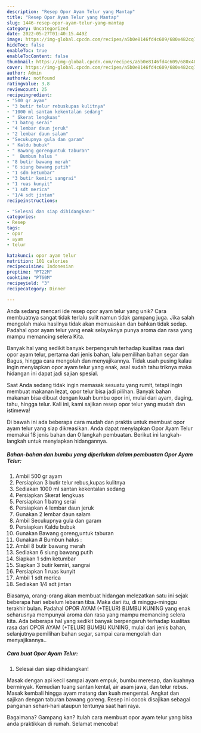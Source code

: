 ```yaml
---
description: "Resep Opor Ayam Telur yang Mantap"
title: "Resep Opor Ayam Telur yang Mantap"
slug: 1446-resep-opor-ayam-telur-yang-mantap
category: Uncategorized
date: 2022-05-27T01:40:15.449Z
image: https://img-global.cpcdn.com/recipes/a5b0e8146fd4c609/680x482cq70/opor-ayam-telur-foto-resep-utama.jpg
hideToc: false
enableToc: true
enableTocContent: false
thumbnail: https://img-global.cpcdn.com/recipes/a5b0e8146fd4c609/680x482cq70/opor-ayam-telur-foto-resep-utama.jpg
cover: https://img-global.cpcdn.com/recipes/a5b0e8146fd4c609/680x482cq70/opor-ayam-telur-foto-resep-utama.jpg
author: Admin
authorAv: notfound
ratingvalue: 3.8
reviewcount: 25
recipeingredient:
- "500 gr ayam"
- "3 butir telur rebuskupas kulitnya"
- "1000 ml santan kekentalan sedang"
- " Skerat lengkuas"
- "1 batng serai"
- "4 lembar daun jeruk"
- "2 lembar daun salam"
- "Secukupnya gula dan garam"
- " Kaldu bubuk"
- " Bawang gorenguntuk taburan"
- "  Bumbun halus "
- "8 butir bawang merah"
- "6 siung bawang putih"
- "1 sdm ketumbar"
- "3 butir kemiri sangrai"
- "1 ruas kunyit"
- "1 sdt merica"
- "1/4 sdt jintan"
recipeinstructions:

- "Selesai dan siap dihidangkan!"
categories:
- Resep
tags:
- opor
- ayam
- telur

katakunci: opor ayam telur 
nutrition: 101 calories
recipecuisine: Indonesian
preptime: "PT22M"
cooktime: "PT60M"
recipeyield: "3"
recipecategory: Dinner

---
```





Anda sedang mencari ide resep opor ayam telur yang unik? Cara membuatnya sangat tidak terlalu sulit namun tidak gampang juga. Jika salah mengolah maka hasilnya tidak akan memuaskan dan bahkan tidak sedap. Padahal opor ayam telur yang enak selayaknya punya aroma dan rasa yang mampu memancing selera Kita.





Banyak hal yang sedikit banyak berpengaruh terhadap kualitas rasa dari opor ayam telur, pertama dari jenis bahan, lalu pemilihan bahan segar dan Bagus, hingga cara mengolah dan menyajikannya. Tidak usah pusing kalau ingin menyiapkan opor ayam telur yang enak,      asal sudah tahu triknya maka hidangan ini dapat jadi sajian spesial.














Saat Anda sedang tidak ingin memasak sesuatu yang rumit, tetapi ingin membuat makanan lezat, opor telur bisa jadi pilihan. Banyak bahan makanan bisa dibuat dengan kuah bumbu opor ini, mulai dari ayam, daging, tahu, hingga telur. Kali ini, kami sajikan resep opor telur yang mudah dan istimewa!






Di bawah ini ada beberapa cara mudah dan praktis untuk membuat opor ayam telur yang siap dikreasikan. Anda dapat menyiapkan Opor Ayam Telur memakai 18 jenis bahan dan 0 langkah pembuatan. Berikut ini langkah-langkah untuk menyiapkan hidangannya.

<!--inarticleads1-->

##### Bahan-bahan dan bumbu yang diperlukan dalam pembuatan Opor Ayam Telur:

1. Ambil 500 gr ayam
1. Persiapkan 3 butir telur rebus,kupas kulitnya
1. Sediakan 1000 ml santan kekentalan sedang
1. Persiapkan  Skerat lengkuas
1. Persiapkan 1 batng serai
1. Persiapkan 4 lembar daun jeruk
1. Gunakan 2 lembar daun salam
1. Ambil Secukupnya gula dan garam
1. Persiapkan  Kaldu bubuk
1. Gunakan  Bawang goreng,untuk taburan
1. Gunakan  # Bumbun halus :
1. Ambil 8 butir bawang merah
1. Sediakan 6 siung bawang putih
1. Siapkan 1 sdm ketumbar
1. Siapkan 3 butir kemiri, sangrai
1. Persiapkan 1 ruas kunyit
1. Ambil 1 sdt merica
1. Sediakan 1/4 sdt jintan


Biasanya, orang-orang akan membuat hidangan melezatkan satu ini sejak beberapa hari sebelum lebaran tiba. Maka dari itu, di minggu-minggu terakhir bulan. Padahal OPOR AYAM (+TELUR) BUMBU KUNING yang enak seharusnya mempunyai aroma dan rasa yang mampu memancing selera kita. Ada beberapa hal yang sedikit banyak berpengaruh terhadap kualitas rasa dari OPOR AYAM (+TELUR) BUMBU KUNING, mulai dari jenis bahan, selanjutnya pemilihan bahan segar, sampai cara mengolah dan menyajikannya.. 

<!--inarticleads2-->

##### Cara buat Opor Ayam Telur:


1. Selesai dan siap dihidangkan!

Masak dengan api kecil sampai ayam empuk, bumbu meresap, dan kuahnya berminyak. Kemudian tuang santan kental, air asam jawa, dan telur rebus. Masak kembali hingga ayam matang dan kuah mengental. Angkat dan sajikan dengan taburan bawang goreng. Resep ini cocok disajikan sebagai panganan sehari-hari ataupun tentunya saat hari raya. 

Bagaimana? Gampang kan? Itulah cara membuat opor ayam telur yang bisa anda praktikkan di rumah. Selamat mencoba!
